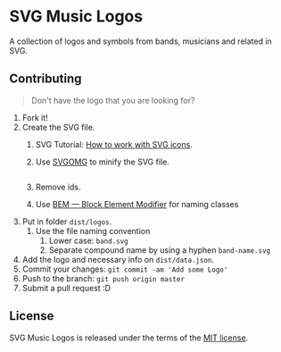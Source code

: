 # SVG Music Logos

A collection of logos and symbols from bands, musicians and related in SVG.

## Contributing

> Don't have the logo that you are looking for?

1. Fork it!
1. Create the SVG file.
    1. SVG Tutorial: [How to work with SVG icons](http://fvsch.com/code/svg-icons/how-to/).
    1. Use [SVGOMG](https://jakearchibald.github.io/svgomg/) to minify the SVG file.

        <img src="dist/img/svgomg-settings.png" align="top" alt="">

    1. Remove ids.
    1. Use [BEM — Block Element Modifier](https://bem.info/) for naming classes
1. Put in folder `dist/logos`.
    1. Use the file naming convention
        1. Lower case: `band.svg`
        1. Separate compound name by using a hyphen `band-name.svg`
1. Add the logo and necessary info on `dist/data.json`.
1. Commit your changes: `git commit -am 'Add some Logo'`
1. Push to the branch: `git push origin master`
1. Submit a pull request :D

## License

SVG Music Logos is released under the terms of the [MIT license](https://github.com/tiagoporto/svg-music-logos/blob/master/LICENSE).